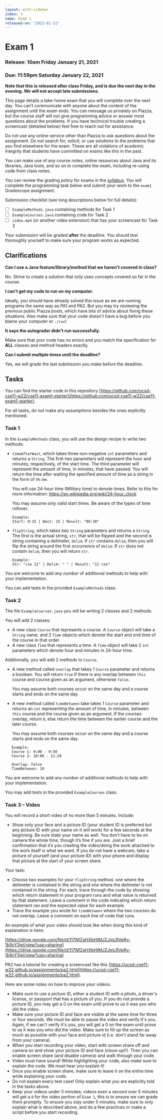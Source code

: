 ```yaml
---
layout: with-sidebar
index: 3
name: Exam 1
released-on: "2021-01-21"
---
```

# Exam 1

### Release: 10am Friday January 21, 2021
### Due: 11:59pm Saturday January 22, 2021

**Note that this is released after class Friday, and is due the next day in the evening. We will not accept late submissions.**

This page details a take-home exam that you will complete over the next 
day. You can’t communicate with anyone about the content of the assignment
until the exam ends. You can message us privately on Piazza, but the
course staff will not give programming advice or answer most questions about the
problems. If you have technical trouble creating a screencast (detailed below)
feel free to reach out for assistance.

Do not use any online service other than Piazza to ask questions about the
assignment. Do not search for, solicit, or use solutions to the problems that
you find elsewhere for the exam. These are all violations of academic integrity
that students have committed on exams like this in the past.

You can make use of any course notes, online resources about Java and its
libraries, Java tools, and so on to complete the exam, including re-using code
from class notes.

You can review the grading policy for exams in the [syllabus](/syllabus.html).
You will complete the programming task below and submit your work to the `exam1` Gradescope assignment.

Submission checklist (see long descriptions below for full details):

- [ ] `ExampleMethods.java` containing methods for Task 1
- [ ] `ExampleCourses.java` containing code for Task 2
- [ ] `video.mp4` (or another video extension) that has your screencast for Task 3

Your submission will be graded **after** the deadline. You should test thoroughly yourself to make sure your program works as expected.

## Clarifications

**Can I use a Java feature/library/method that we haven't covered in class?**

No. Strive to create a solution that only uses concepts covered so far in the course.

**I can't get my code to run on my computer.**

Ideally, you should have already solved this issue as we are running programs the same way as PA1 and PA2. But you may try reviewing the
previous public Piazza posts, which have lots of advice about fixing these
situations. Also make sure that your code doesn't have a bug before you blame
your computer or `./run`!

**It says the autograder didn't run successfully.**
 
Make sure that your code has no errors and you match the specification for **ALL** classes and method headers exactly.

**Can I submit multiple times until the deadline?**

Yes, we will grade the last submission you make before the deadline.

## Tasks

You can find the starter code in this repository [https://github.com/ucsd-cse11-w22/cse11-exam1-starter](https://github.com/ucsd-cse11-w22/cse11-exam1-starter).

For all tasks, do not make any assumptions besides the ones explicitly mentioned.

### Task 1

In the `ExampleMethods` class, you will use the design recipe to write two methods:

- `timeAfterWait`, which takes three non-negative `int` parameters and returns a `String`. The first two parameters will represent the hour and minutes, respectively, of the start time. The third parameter will represent the amount of time, in minutes, that have passed. You will return the time after waiting the specified amount of time as a string in the form of `hh:mm`.  

    You will use 24-hour time (Military time) to denote times. Refer to this for more information: https://en.wikipedia.org/wiki/24-hour_clock

    You may assume only valid start times. Be aware of the types of time rollover.

    ```
    Example:
    Start: 9:15 | Wait: 15 | Result: "09:30"
    ```

- `flipString`, which takes two `String` parameters and returns a `String`. The first is the actual string, `str`, that will be flipped and the second is string containing a delimeter, `delim`. If `str` contains `delim`, then you will flip the string around the first occurrence of `delim`. If `str` does not contain `delim`, then you will return `str`.

    ```
    Example:
    Str: "cse 11" | Delim: " " | Result: "11 cse"
    ```

You are welcome to add _any number_ of additional methods to help with your implementation.

You can add tests in the provided `ExampleMethods` class.

### Task 2

The file `ExampleCourses.java` you will be writing 2 classes and 2 methods.

You will add 2 classes:

- A new class `Course` that represents a course. A `Course` object will take a `String` name, and 2 `Time` objects which denote the start and end time of the course in that order.
- A new class `Time` that represents a time. A `Time` object will take 2 `int` parameters which denote hour and minutes in 24-hour time.

Additionally, you will add 2 methods to `Course`.

- A new method called `overlap` that takes 1 `Course` parameter and returns a boolean. You will return `true` if there is any overlap between `this` course and course given as an argument, otherwise `false`.

    You may assume both courses occur on the same day and a course starts and ends on the same day.

   

- A new method called `timeBetween` take takes 1 `Course` parameter and returns an `int` representing the amount of time, in minutes, between `this` course and the course given as an argument. If the courses overlap, return `0`, else return the time between the earlier course and the later course.

    You may assume both courses occur on the same day and a course starts and ends on the same day.

 ```
    Example:
    Course 1: 9:00 - 9:50
    Course 2: 10:00 - 11:20

    Overlap: False
    TimeBetween: 10
```

You are welcome to add _any number_ of additional methods to help with your implementation.

You may add tests in the provided `ExampleCourses` class.

### Task 3 – Video
You will record a short video of no more than 5 minutes. Include:

- Show only your face and a picture ID (your student ID is preferred but any picture ID with your name on it will work) for a few seconds at the beginning. Be sure state your name as well. You don’t have to be on camera the whole time, though it’s fine if you are. Just a brief confirmation that it’s you creating the video/doing the work attached to the work itself is what we want. If you do not have a webcam, take a picture of yourself (and your picture ID) with your phone and display that picture at the start of your screen share.

Your task:
- Choose two examples for your `flipString` method, one where the delimeter is contained in the string and one where the delimeter is not contained in the string. For each, trace through the code by showing which return statement in your program runs and what value is returned by that statement. Leave a comment in the code indicating which return statement ran and the expected value for each example.
- Trace the example you wrote for `timeBetween` where the two courses do not overlap. Leave a comment on each line of code that runs.

An example of what your video should look like when doing this kind of explanation is here:

[https://drive.google.com/file/d/117NfZaHXbHtMJZJmLRVeRy-1b9cY3jei/view?usp=sharing](https://drive.google.com/file/d/117NfZaHXbHtMJZJmLRVeRy-1b9cY3jei/view?usp=sharing)

PA2 has a tutorial for creating a screencast like this [https://ucsd-cse11-w22.github.io/assignments/pa2.html](https://ucsd-cse11-w22.github.io/assignments/pa2.html).

Here are some notes on how to improve your videos:

- Make sure to use a picture ID, either a student ID _with a photo_, a driver's license, or passport that has a picture of you. If you do not provide a picture ID, you may get a 0 on the exam until prove to us it was you who did the video.
- Make sure your picture ID and face are visible at the same time for three or four seconds. We must be able to pause the video and verify it's you. Again, if we can't verify it's you, you will get a 0 on the exam until prove to us it was you who did the video. Make sure to fill up the screen as much as possible with your face and picture id (i.e. don't stand far away from your camera).
- When you start recording your video, start with screen share off and camera on and show your picture ID and face (close-up!!). Then you can enable screen share (and disable camera) and walk through your code.
- Video must have sound! While highlighting your code, also make sure to explain the code. We must hear you explain it!
- Once you enable screen share, make sure to leave it on the entire time while explaining your code.
- Do not explain every test case! Only explain what you are explicitly told in the tasks above.
- Keep your videos under 5 minutes; videos even a second over 5 minutes will get a `0` for the video portion of `Exam 1`, this is to ensure we can grade them promptly. To ensure you stay under 5 minutes, make sure to only explain what is described above, and do a few practices or make a script before you start recording.
